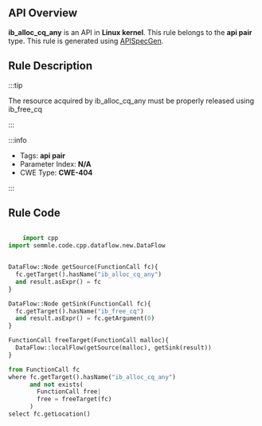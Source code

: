 ---
---


## API Overview
**ib_alloc_cq_any** is an API in **Linux kernel**. This rule belongs to the **api pair** type. This rule is generated using [APISpecGen](../../tools/APISpecGen).
## Rule Description

:::tip

The resource acquired by ib_alloc_cq_any must be properly released using ib_free_cq

:::

:::info

- Tags: **api pair**
- Parameter Index: **N/A**
- CWE Type: **CWE-404**

:::

## Rule Code
```python

    import cpp
import semmle.code.cpp.dataflow.new.DataFlow


DataFlow::Node getSource(FunctionCall fc){
  fc.getTarget().hasName("ib_alloc_cq_any")
  and result.asExpr() = fc
}

DataFlow::Node getSink(FunctionCall fc){
  fc.getTarget().hasName("ib_free_cq")
  and result.asExpr() = fc.getArgument(0)
}

FunctionCall freeTarget(FunctionCall malloc){
  DataFlow::localFlow(getSource(malloc), getSink(result))
}

from FunctionCall fc
where fc.getTarget().hasName("ib_alloc_cq_any")
      and not exists(
        FunctionCall free| 
        free = freeTarget(fc)
      )
select fc.getLocation()

    
```